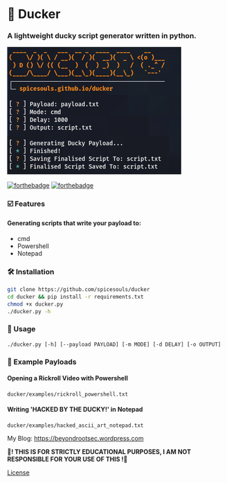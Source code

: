 # 🦆 Ducker

### A lightweight ducky script generator written in python.

![](ducker.png)

[![forthebadge](https://forthebadge.com/images/badges/made-with-python.svg)](https://forthebadge.com)
[![forthebadge](https://forthebadge.com/images/badges/built-with-love.svg)](https://forthebadge.com)

### ☑️ Features

#### Generating scripts that write your payload to:

* cmd
* Powershell
* Notepad

### 🛠 Installation

```sh
git clone https://github.com/spicesouls/ducker
cd ducker && pip install -r requirements.txt
chmod +x ducker.py
./ducker.py -h
```

### 📃 Usage

```
./ducker.py [-h] [--payload PAYLOAD] [-m MODE] [-d DELAY] [-o OUTPUT]
```

### 📖 Example Payloads

#### Opening a Rickroll Video with Powershell
`ducker/examples/rickroll_powershell.txt`
#### Writing 'HACKED BY THE DUCKY!' in Notepad
`ducker/examples/hacked_ascii_art_notepad.txt`


My Blog: https://beyondrootsec.wordpress.com

**🚧! THIS IS FOR STRICTLY EDUCATIONAL PURPOSES, I AM NOT RESPONSIBLE FOR YOUR USE OF THIS !🚧**

[License](LICENSE)
